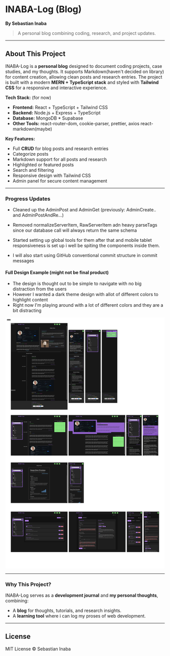 # INABA-Log (Blog)

**By Sebastian Inaba**

> A personal blog combining coding, research, and project updates.

---

## About This Project

INABA-Log is a **personal blog** designed to document coding projects, case studies, and my thoughts. It supports Markdown(haven't decided on library) for content creation, allowing clean posts and research entries. The project is built with a modern **MERN + TypeScript stack** and styled with **Tailwind CSS** for a responsive and interactive experience.

**Tech Stack:**
(for now)
* **Frontend:** React + TypeScript + Tailwind CSS
* **Backend:** Node.js + Express + TypeScript
* **Database:** MongoDB * Supabase
* **Other Tools:** react-router-dom, cookie-parser, prettier, axios react-markdown(maybe)

**Key Features:**

* Full **CRUD** for blog posts and research entries
* Categorize posts
* Markdown support for all posts and research
* Highlighted or featured posts
* Search and filtering
* Responsive design with Tailwind CSS
* Admin panel for secure content management

---

### Progress Updates

- Cleaned up the AdminPost and AdminGet (previously: AdminCreate.. and AdminPostAndRe...) 

- Removed normalizeServerItem, RawServerItem adn heavy parseTags since our database call will always return the same schema

- Started setting up global tools for them after that and mobile tablet responsiveness is set up i well be spiting the components inside them.

- I will also start using GitHub conventional commit structure in commit messages

#### Full Design Example (might not be final product)

- The design is thought out to be simple to navigate with no big distraction from the users
- However I wanted a dark theme design with allot of different colors to highlight content
- Right now I'm playing around with a lot of different colors and they are a bit distracting

![Full Design Example](/READMEImages/FullViewExampleOfDesigns.png)

---

### Why This Project?

INABA-Log serves as a **development journal** and **my personal thoughts**, combining:

* A **blog** for thoughts, tutorials, and research insights.
* A **learning tool** where i can log my proses of web development.

---

## License

MIT License © Sebastian Inaba